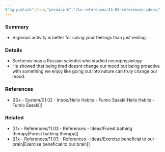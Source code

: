 ```yaml
---
{"dg-publish":true,"permalink":"/1x-references/11-03-references-ideas/the-sechenov-effect/","dgShowBacklinks":false}
---
```



### Summary
- Vigorous activity is better for caling your feelings than just resting.

### Details
- Sechenov was a Russian scientist who studied neurophysiology
- He showed that being tired doesnt change our mood but being proactive with something we enjoy like going out into nature can truly change our mood.

### References
- [[0x - System/01.02 - Inbox/Hello Habits - Fumio Sasaki\|Hello Habits - Fumio Sasaki]]

### Related
- [[1x - References/11.03 - References - Ideas/Forest bathing therapy\|Forest bathing therapy]]
- [[1x - References/11.03 - References - Ideas/Exercise beneficial to our brain\|Exercise beneficial to our brain]]
